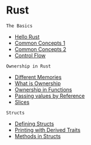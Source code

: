 # Rust

`The Basics`
- [Hello Rust](basics/01_hellorust.md)
- [Common Concepts 1](basics/02_commonconcepts.md)
- [Common Concepts 2](basics/03_commonconcepts.md)
- [Control Flow](basics/04_control_flow.md)

`Ownership in Rust`
- [Different Memories](ownership/05_diff_mem.md)
- [What is Ownership](ownership/06_what_is.md)
- [Ownership in Functions](ownership/07_in_functions.md)
- [Passing values by Reference](ownership/08_reference.md)
- [Slices](ownership/08_slices.md)

`Structs`
- [Defining Structs](structs/09_defining.md)
- [Printing with Derived Traits](structs/10_derived_trait.md)
- [Methods in Structs](structs/11_methods.md)